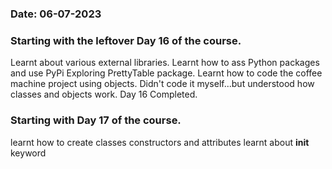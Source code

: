 ### Date: 06-07-2023
### Starting with the leftover Day 16 of the course.
Learnt about various external libraries. 
Learnt how to ass Python packages and use PyPi
Exploring PrettyTable package.
Learnt how to code the coffee machine project using objects.
Didn't code it myself...but understood how classes and objects work.
Day 16 Completed.

### Starting with Day 17 of the course.
learnt how to create classes
constructors and attributes
learnt about __init__ keyword